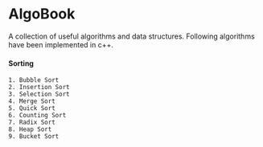 # AlgoBook
A collection of useful algorithms and data structures. 
Following algorithms have been implemented in c++.

#### Sorting

    1. Bubble Sort
    2. Insertion Sort
    3. Selection Sort
    4. Merge Sort
    5. Quick Sort
    6. Counting Sort
    7. Radix Sort
    8. Heap Sort
    9. Bucket Sort


